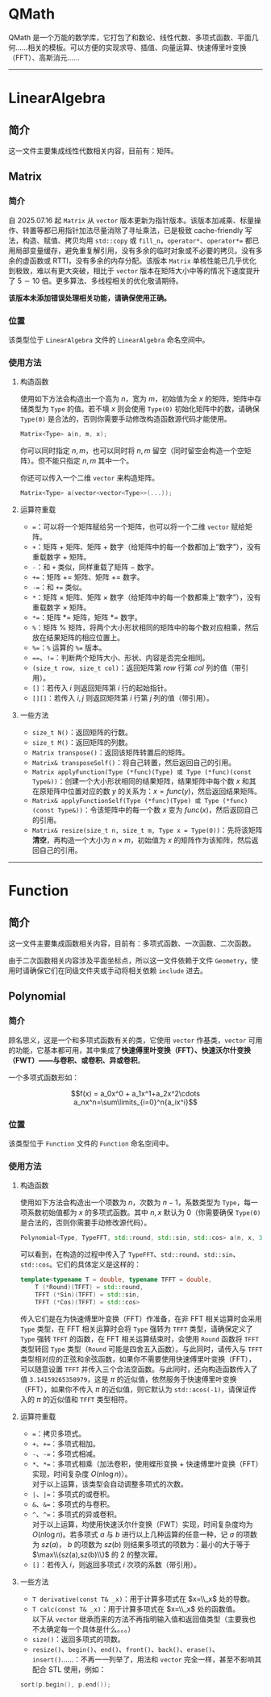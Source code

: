 # QMath
QMath 是一个万能的数学库，它打包了和数论、线性代数、多项式函数、平面几何……相关的模板。可以方便的实现求导、插值、向量运算、快速傅里叶变换（FFT）、高斯消元……

---
# LinearAlgebra

## 简介

这一文件主要集成线性代数相关内容，目前有：矩阵。

## Matrix

### 简介

自 2025.07.16 起 `Matrix` 从 `vector` 版本更新为指针版本。该版本加减乘、标量操作、转置等都已用指针加法尽量消除了寻址乘法，已是极致 cache-friendly 写法，构造、赋值、拷贝均用 `std::copy` 或 `fill_n`，`operator*`、`operator*=` 都已用局部变量缓存，避免重复解引用，没有多余的临时对象或不必要的拷贝。没有多余的虚函数或 RTTI，没有多余的内存分配。该版本 `Matrix` 单核性能已几乎优化到极致，难以有更大突破，相比于 `vector` 版本在矩阵大小中等的情况下速度提升了 $5\sim10$ 倍。更多算法、多线程相关的优化敬请期待。

**该版本未添加错误处理相关功能，请确保使用正确。**

### 位置

该类型位于 `LinearAlgebra` 文件的 `LinearAlgebra` 命名空间中。

### 使用方法

1. 构造函数
 
    使用如下方法会构造出一个高为 $n$，宽为 $m$，初始值为全 $x$ 的矩阵，矩阵中存储类型为 `Type` 的值。若不填 $x$ 则会使用 `Type(0)` 初始化矩阵中的数，请确保 `Type(0)` 是合法的，否则你需要手动修改构造函数源代码才能使用。
    ```cpp
    Matrix<Type> a(n, m, x);
    ```
    你可以同时指定 $n,m$，也可以同时将 $n,m$ 留空（同时留空会构造一个空矩阵）。但不能只指定 $n,m$ 其中一个。
    
    你还可以传入一个二维 `vector` 来构造矩阵。
    ```cpp
    Matrix<Type> a(vector<vector<Type>>(...));
    ```

2. 运算符重载
    * `=`：可以将一个矩阵赋给另一个矩阵，也可以将一个二维 `vector` 赋给矩阵。
    * `+`：矩阵 $+$ 矩阵、矩阵 $+$ 数字（给矩阵中的每一个数都加上“数字”），没有重载数字 $+$ 矩阵。
    * `-`：和 `+` 类似，同样重载了矩阵 $-$ 数字。
    * `+=`：矩阵 += 矩阵、矩阵 += 数字。
    * `-=`：和 `+=` 类似。
    * `*`：矩阵 $\times$ 矩阵、矩阵 $\times$ 数字（给矩阵中的每一个数都乘上“数字”），没有重载数字 $\times$ 矩阵。
    * `*=`：矩阵 *= 矩阵，矩阵 *= 数字。
    * `%`：矩阵 % 矩阵，将两个大小形状相同的矩阵中的每个数对应相乘，然后放在结果矩阵的相应位置上。
    * `%=`：`%` 运算的 `%=` 版本。
    * `==`、`!=`：判断两个矩阵大小、形状、内容是否完全相同。
    * `(size_t row, size_t col)`：返回矩阵第 $row$ 行第 $col$ 列的值（带引用）。
    * `[]`：若传入 $i$ 则返回矩阵第 $i$ 行的起始指针。
    * `[][]`：若传入 $i,j$ 则返回矩阵第 $i$ 行第 $j$ 列的值（带引用）。
3. 一些方法
    * `size_t N()`：返回矩阵的行数。
    * `size_t M()`：返回矩阵的列数。
    * `Matrix transpose()`：返回该矩阵转置后的矩阵。
    * `Matrix& transposeSelf()`：将自己转置，然后返回自己的引用。
    * `Matrix applyFunction(Type (*func)(Type) 或 Type (*func)(const Type&))`：创建一个大小形状相同的结果矩阵，结果矩阵中每个数 $x$ 和其在原矩阵中位置对应的数 $y$ 的关系为：$x=func(y)$，然后返回结果矩阵。
    * `Matrix& applyFunctionSelf(Type (*func)(Type) 或 Type (*func)(const Type&))`：令该矩阵中的每一个数 $x$ 变为 $func(x)$，然后返回自己的引用。
    * `Matrix& resize(size_t n, size_t m, Type x = Type(0))`：先将该矩阵**清空**，再构造一个大小为 $n\times m$，初始值为 $x$ 的矩阵作为该矩阵，然后返回自己的引用。
---
# Function

## 简介

这一文件主要集成函数相关内容，目前有：多项式函数、一次函数、二次函数。

由于二次函数相关内容涉及平面坐标点，所以这一文件依赖于文件 `Geometry`，使用时请确保它们在同级文件夹或手动将相关依赖 `include` 进去。

## Polynomial

### 简介

顾名思义，这是一个和多项式函数有关的类，它使用 `vector` 作基类，`vector` 可用的功能，它基本都可用，其中集成了**快速傅里叶变换（FFT）、快速沃尔什变换（FWT）——与卷积、或卷积、异或卷积**。

一个多项式函数形如：

$$f(x) = a_0x^0 + a_1x^1+a_2x^2\cdots a_nx^n=\sum\limits_{i=0}^n{a_ix^i}$$

### 位置

该类型位于 `Function` 文件的 `Function` 命名空间中。

### 使用方法

1. 构造函数
    
    使用如下方法会构造出一个项数为 $n$，次数为 $n-1$，系数类型为 `Type`，每一项系数初始值都为 $x$ 的多项式函数。其中 $n,x$ 默认为 $0$（你需要确保 `Type(0)` 是合法的，否则你需要手动修改源代码）。

    ```cpp
    Polynomial<Type, TypeFFT, std::round, std::sin, std::cos> a(n, x, 3.14159265358979);
    ```

    可以看到，在构造的过程中传入了 `TypeFFT`、`std::round`、`std::sin`、`std::cos`。它们的具体定义是这样的：
    
    ```cpp
    template<typename T = double, typename TFFT = double,
        T (*Round)(TFFT) = std::round,
        TFFT (*Sin)(TFFT) = std::sin,
        TFFT (*Cos)(TFFT) = std::cos>
    ```

    传入它们是在为快速傅里叶变换（FFT）作准备，在非 FFT 相关运算时会采用 `Type` 类型，在 FFT 相关运算时会将 `Type` 强转为 `TFFT` 类型，请确保定义了 `Type` 强转 `TFFT` 的函数，在 FFT 相关运算结束时，会使用 `Round` 函数将 `TFFT` 类型转回 `Type` 类型（`Round` 可能是四舍五入函数）。与此同时，请传入与 `TFFT` 类型相对应的正弦和余弦函数，如果你不需要使用快速傅里叶变换（FFT），可以随意设置 `TFFT` 并传入三个合法空函数。与此同时，还向构造函数传入了值 `3.14159265358979`，这是 $\pi$ 的近似值，依然服务于快速傅里叶变换（FFT），如果你不传入 $\pi$ 的近似值，则它默认为 `std::acos(-1)`，请保证传入的 $\pi$ 的近似值和 `TFFT` 类型相符。

2. 运算符重载
   
    * `=`：拷贝多项式。  
    * `+`、`+=`：多项式相加。  
    * `-`、`-=`：多项式相减。  
    * `*`、`*=`：多项式相乘（加法卷积，使用蝶形变换 + 快速傅里叶变换（FFT）实现，时间复杂度 $O(n\log{n})$）。  
    对于以上运算，该类型会自动调整多项式的次数。
    * `|`、`|=`：多项式的或卷积。
    * `&`、`&=`：多项式的与卷积。
    * `^`、`^=`：多项式的异或卷积。  
    对于以上运算，均使用快速沃尔什变换（FWT）实现，时间复杂度均为 $O(n\log{n})$。若多项式 $a$ 与 $b$ 进行以上几种运算的任意一种，记 $a$ 的项数为 $sz(a)$， $b$ 的项数为 $sz(b)$ 则结果多项式的项数为：最小的大于等于 $\max\\{sz(a),sz(b)\\}$ 的 $2$ 的整次幂。
    * `[]`：若传入 $i$，则返回多项式 $i$ 次项的系数（带引用）。
3. 一些方法
   
   * `T derivative(const T& _x)`：用于计算多项式在 $x=\\_x$ 处的导数。
   * `T calc(const T& _x)`：用于计算多项式在 $x=\\_x$ 处的函数值。  
    以下从 `vector` 继承而来的方法不再指明输入值和返回值类型（主要我也不太确定每一个具体是什么。。。）
   * `size()`：返回多项式的项数。
   * `resize()`、`begin()`、`end()`、`front()`、`back()`、`erase()`、`insert()`……：不再一一列举了，用法和 `vector` 完全一样，甚至不影响其配合 STL 使用，例如：
    ```cpp
    sort(p.begin(), p.end());
    ``` 
